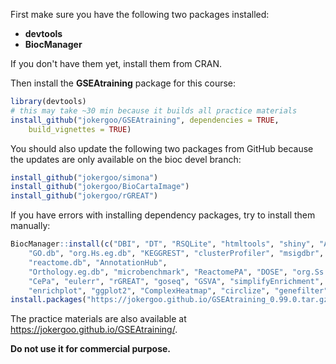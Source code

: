

First make sure you have the following two packages installed:

- **devtools**
- **BiocManager**

If you don't have them yet, install them from CRAN.

Then install the **GSEAtraining** package for this course:

```r
library(devtools)
# this may take ~30 min because it builds all practice materials
install_github("jokergoo/GSEAtraining", dependencies = TRUE, 
	build_vignettes = TRUE)
```

You should also update the following two packages from GitHub because
the updates are only available on the bioc devel branch:

```r
install_github("jokergoo/simona")
install_github("jokergoo/BioCartaImage")
install_github("jokergoo/rGREAT")
```

If you have errors with installing dependency packages, try to install them manually:

```r
BiocManager::install(c("DBI", "DT", "RSQLite", "htmltools", "shiny", "AnnotationDbi", "matrixStats",
    "GO.db", "org.Hs.eg.db", "KEGGREST", "clusterProfiler", "msigdbr",
    "reactome.db", "AnnotationHub",
    "Orthology.eg.db", "microbenchmark", "ReactomePA", "DOSE", "org.Ss.eg.db",
    "CePa", "eulerr", "rGREAT", "goseq", "GSVA", "simplifyEnrichment", 
    "enrichplot", "ggplot2", "ComplexHeatmap", "circlize", "genefilter"))
install.packages("https://jokergoo.github.io/GSEAtraining_0.99.0.tar.gz", repo = NULL, type = "source")
```

The practice materials are also available at https://jokergoo.github.io/GSEAtraining/.

**Do not use it for commercial purpose.**

